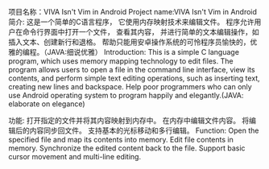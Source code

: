 项目名称：VIVA Isn't Vim in Android
Project name:VIVA Isn't Vim in Android
简介:
这是一个简单的C语言程序，
它使用内存映射技术来编辑文件。
程序允许用户在命令行界面中打开一个文件，
查看其内容，
并进行简单的文本编辑操作，如插入文本、创建新行和退格。
帮助只能用安卓操作系统的可怜程序员愉快的，优雅的编程。（JAVA:细说优雅）
Introduction: 
This is a simple C language program, 
which uses memory mapping technology to edit files. 
The program allows users to open a file in the command line interface, 
view its contents, 
and perform simple text editing operations, 
such as inserting text, creating new lines and backspace.
Help poor programmers who can only use Android operating system to program happily and elegantly.(JAVA: elaborate on elegance)

功能:
打开指定的文件并将其内容映射到内存中。
在内存中编辑文件内容。
将编辑后的内容同步回文件。
支持基本的光标移动和多行编辑。
Function: 
Open the specified file and map its contents into memory. 
Edit file contents in memory. 
Synchronize the edited content back to the file. 
Support basic cursor movement and multi-line editing.
